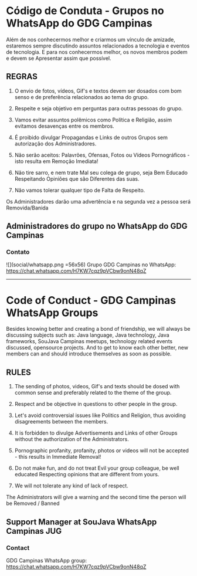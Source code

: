 # Código de Conduta - Grupos no WhatsApp do GDG Campinas
Além de nos conhecermos melhor e criarmos um vínculo de amizade, estaremos sempre discutindo assuntos relacionados a tecnologia e eventos de tecnologia.
E para nos conhecermos melhor, os novos membros podem e devem se Apresentar assim que possível.

## REGRAS

01. O envio de fotos, vídeos, Gif's e textos devem ser dosados com bom senso e de preferência relacionados ao tema do grupo.

02. Respeite e seja objetivo em perguntas para outras pessoas do grupo.

03. Vamos evitar assuntos polêmicos como Política e Religião, assim evitamos desavenças  entre os membros.

04. É proibido divulgar Propagandas e Links de outros Grupos sem autorização dos Administradores.

05. Não serão aceitos: Palavrões, Ofensas, Fotos ou Vídeos Pornográficos - isto resulta em Remoção Imediata!

06. Não tire sarro, e nem trate Mal seu colega de grupo, seja Bem Educado Respeitando Opiniões que são  Diferentes das suas.

07. Não vamos tolerar qualquer tipo de Falta de Respeito.

Os Administradores darão uma advertência e na segunda vez a pessoa será Removida/Banida 

## Administradores do grupo no WhatsApp do GDG Campinas

### Contato

![](social/whatsapp.png =56x56) Grupo GDG Campinas no WhatsApp: https://chat.whatsapp.com/H7KW7cqz9pVCbw9onN48qZ

---

# Code of Conduct - GDG Campinas WhatsApp Groups
Besides knowing better and creating a bond of friendship, we will always be discussing subjects such as: Java language, Java technology, Java frameworks, SouJava Campinas meetups, technology related events discussed, opensource projects.
And to get to know each other better, new members can and should introduce themselves as soon as possible.

## RULES

01. The sending of photos, videos, Gif's and texts should be dosed with common sense and preferably related to the theme of the group.

02. Respect and be objective in questions to other people in the group.

03. Let's avoid controversial issues like Politics and Religion, thus avoiding disagreements between the members.

04. It is forbidden to divulge Advertisements and Links of other Groups without the authorization of the Administrators.

05. Pornographic profanity, profanity, photos or videos will not be accepted - this results in Immediate Removal!

06. Do not make fun, and do not treat Evil your group colleague, be well educated Respecting opinions that are different from yours.

07. We will not tolerate any kind of lack of respect.

The Administrators will give a warning and the second time the person will be Removed / Banned

## Support Manager at SouJava WhatsApp Campinas JUG

### Contact

GDG Campinas WhatsApp group: https://chat.whatsapp.com/H7KW7cqz9pVCbw9onN48qZ
